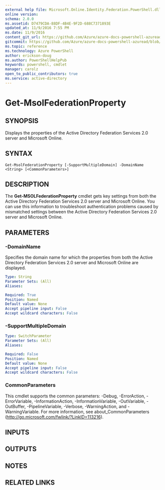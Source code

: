 ```yaml
---
external help file: Microsoft.Online.Identity.Federation.PowerShell.dll-Help.xml
online version:
schema: 2.0.0
ms.assetid: D7479CDA-88DF-4B4E-9F2D-688C7371893E
updated_at: 11/9/2016 7:55 PM
ms.date: 11/9/2016
content_git_url: https://github.com/Azure/azure-docs-powershell-azuread/blob/master/Azure%20AD%20Cmdlets/MSOnline/v1/Get-MsolFederationProperty.md
gitcommit: https://github.com/Azure/azure-docs-powershell-azuread/blob/2ed1dc4a4cad9328c634640b8f50d00798f6278b/Azure%20AD%20Cmdlets/MSOnline/v1/Get-MsolFederationProperty.md
ms.topic: reference
ms.technology: Azure PowerShell
author: erickson-doug
ms.author: PowerShellHelpPub
keywords: powershell, cmdlet
manager: carolz
open_to_public_contributors: true
ms.service: active-directory
---
```


# Get-MsolFederationProperty

## SYNOPSIS

Displays the properties of the Active Directory Federation Services 2.0 server and Microsoft Online.

## SYNTAX

```
Get-MsolFederationProperty [-SupportMultipleDomain] -DomainName <String> [<CommonParameters>]
```

## DESCRIPTION
The **Get-MSOLFederationProperty** cmdlet gets key settings from both the Active Directory Federation Services 2.0 server and Microsoft Online.
You can use this information to troubleshoot authentication problems caused by mismatched settings between the Active Directory Federation Services 2.0 server and Microsoft Online.

## PARAMETERS

### -DomainName
Specifies the domain name for which the properties from both the Active Directory Federation Services 2.0 server and Microsoft Online are displayed.

```yaml
Type: String
Parameter Sets: (All)
Aliases:

Required: True
Position: Named
Default value: None
Accept pipeline input: False
Accept wildcard characters: False
```

### -SupportMultipleDomain


```yaml
Type: SwitchParameter
Parameter Sets: (All)
Aliases:

Required: False
Position: Named
Default value: None
Accept pipeline input: False
Accept wildcard characters: False
```

### CommonParameters
This cmdlet supports the common parameters: -Debug, -ErrorAction, -ErrorVariable, -InformationAction, -InformationVariable, -OutVariable, -OutBuffer, -PipelineVariable, -Verbose, -WarningAction, and -WarningVariable. For more information, see about_CommonParameters (http://go.microsoft.com/fwlink/?LinkID=113216).

## INPUTS

## OUTPUTS

## NOTES

## RELATED LINKS
